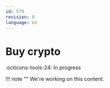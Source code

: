 ```yaml
---
id: 579
revision: 0
language: en
---
```


# Buy crypto

:octicons-tools-24: In progress

!!! note ""
We're working on this content.
